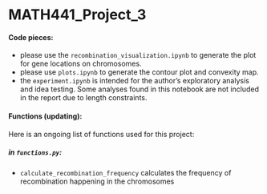 # MATH441_Project_3
#### Code pieces:
- please use the `recombination_visualization.ipynb` to generate the plot for gene locations on chromosomes.
- please use `plots.ipynb` to generate the contour plot and convexity map.
- the `experiment.ipynb` is intended for the author’s exploratory analysis and idea testing. Some analyses found in this notebook are not included in the report due to length constraints.

#### Functions (updating):
Here is an ongoing list of functions used for this project:
##### in `functions.py`:
- `calculate_recombination_frequency` calculates the frequency of recombination happening in the chromosomes
    
